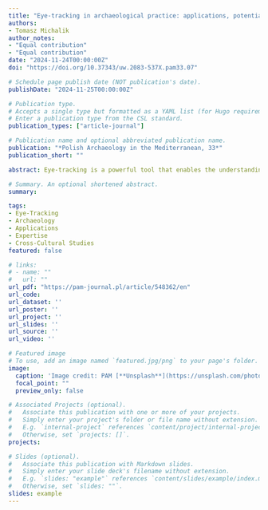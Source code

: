 ```yaml
---
title: "Eye-tracking in archaeological practice: applications, potential, and challenges"
authors:
- Tomasz Michalik
author_notes:
- "Equal contribution"
- "Equal contribution"
date: "2024-11-24T00:00:00Z"
doi: "https://doi.org/10.37343/uw.2083-537X.pam33.07"

# Schedule page publish date (NOT publication's date).
publishDate: "2024-11-25T00:00:00Z"

# Publication type.
# Accepts a single type but formatted as a YAML list (for Hugo requirements).
# Enter a publication type from the CSL standard.
publication_types: ["article-journal"]

# Publication name and optional abbreviated publication name.
publication: "*Polish Archaeology in the Mediterranean, 33*"
publication_short: ""

abstract: Eye-tracking is a powerful tool that enables the understanding of visual attention through analysis of gaze patterns. Although sight is one of the senses crucial for learning about the past, the eye-tracking technology is still rarely used in archaeology. This paper discusses current applications, potential, and challenges of eye-tracking in archaeological practice in order to foster a broader use of this method. In particular, the article investigates the influence of subjective, technical, and methodological factors on the feasibility of eye-tracking research in archaeology based on experience gained during the project “Psychological Aspects of Creating and Acquiring Knowledge about the Past”. Observations and analyses conducted as part of this project have shown that while technical limitations pose minimal obstacles to research, methodological issues may present a more significant challenge. The discussion of various aspects of eye-tracking in archaeology is intended to aid archaeologists considering the integration of this technology into their research.

# Summary. An optional shortened abstract.
summary:

tags:
- Eye-Tracking
- Archaeology
- Applications
- Expertise
- Cross-Cultural Studies
featured: false

# links:
# - name: ""
#   url: ""
url_pdf: "https://pam-journal.pl/article/548362/en"
url_code: 
url_dataset: ''
url_poster: ''
url_project: ''
url_slides: ''
url_source: ''
url_video: ''

# Featured image
# To use, add an image named `featured.jpg/png` to your page's folder. 
image:
  caption: 'Image credit: PAM [**Unsplash**](https://unsplash.com/photos/jdD8gXaTZsc)'
  focal_point: ""
  preview_only: false

# Associated Projects (optional).
#   Associate this publication with one or more of your projects.
#   Simply enter your project's folder or file name without extension.
#   E.g. `internal-project` references `content/project/internal-project/index.md`.
#   Otherwise, set `projects: []`.
projects:

# Slides (optional).
#   Associate this publication with Markdown slides.
#   Simply enter your slide deck's filename without extension.
#   E.g. `slides: "example"` references `content/slides/example/index.md`.
#   Otherwise, set `slides: ""`.
slides: example
---
```

